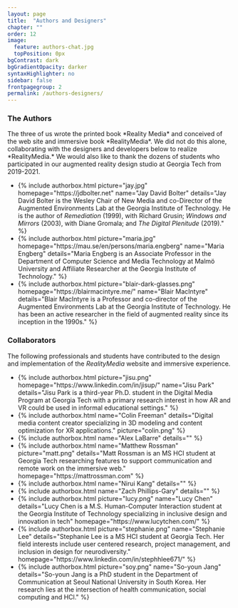 ```yaml
---
layout: page
title:  "Authors and Designers"
chapter: ""
order: 12
image:
  feature: authors-chat.jpg
  topPosition: 0px
bgContrast: dark
bgGradientOpacity: darker
syntaxHighlighter: no
sidebar: false
frontpagegroup: 2
permalink: /authors-designers/
---
```

<h3>The Authors</h3>
The three of us wrote the printed book *Reality Media* and conceived of the web site and immersive book *RealityMedia*. We did not do this alone, collaborating with the designers and developers below to realize *RealityMedia.*  We would also like to thank the dozens of students who participated in our augmented reality design studio at Georgia Tech from 2019-2021.

<div class="blockGroup">
    <ul class="blockGroup-list">
        <li class="block w33">
          {% include authorbox.html picture="jay.jpg" homepage="https://jdbolter.net" name="Jay David Bolter" details="Jay David Bolter is the Wesley Chair of New Media and co-Director of the Augmented Environments Lab at the Georgia Institute of Technology.  He is the author of <i>Remediation</i> (1999), with Richard Grusin; <i>Windows and Mirrors</i> (2003), with Diane Gromala; and <i>The Digital Plenitude</i> (2019)." %}
        </li>
        <li class="block w33">
          {% include authorbox.html picture="maria.jpg" homepage="https://mau.se/en/persons/maria.engberg" name="Maria Engberg" details="Maria Engberg is an Associate Professor in the Department of Computer Science and Media Technology at Malmö University and Affiliate Researcher at the Georgia Institute of Technology." %}
        </li>
        <li class="block w33">
          {% include authorbox.html picture="blair-dark-glasses.png" homepage="https://blairmacintyre.me/" name="Blair MacIntyre" details="Blair MacIntyre is a Professor and co-director of the Augmented Environments Lab at the Georgia Institute of Technology. He has been an active researcher in the field of augmented reality since its inception in the 1990s." %}
        </li>
    </ul>
</div>

### Collaborators

The following professionals and students have contributed to the design and implementation of the *RealityMedia* website and immersive experience.

<div class="blockGroup">
    <ul class="blockGroup-list">
        <li class="block w25">
          {% include authorbox.html picture="jisu.png" homepage="https://www.linkedin.com/in/jisup/" name="Jisu Park" details="Jisu Park is a third-year Ph.D. student in the Digital Media Program at Georgia Tech with a primary research interest in how AR and VR could be used in informal educational settings." %}
        </li>
        <li class="block w25">
          {% include authorbox.html name="Colin Freeman" details="Digital media content creator specializing in 3D modeling and content optimization for XR applications." picture="colin.png" %}
        </li>
        <li class="block w25">
          {% include authorbox.html name="Alex LaBarre" details="" %}
        </li>
        <li class="block w25">
          {% include authorbox.html name="Matthew Rossman" picture="matt.png" details="Matt Rossman is an MS HCI student at Georgia Tech researching features to support communication and remote work on the immersive web." homepage="https://mattrossman.com" %}
        </li>
        <li class="block w25">
          {% include authorbox.html name="Nirui Kang" details="" %}
        </li>
        <li class="block w25">
          {% include authorbox.html name="Zach Phillips-Gary" details="" %}
        </li>
        <li class="block w25">
          {% include authorbox.html picture="lucy.png" name="Lucy Chen" details="Lucy Chen is a M.S. Human-Computer Interaction student at the Georgia Institute of Technology specializing in inclusive design and innovation in tech" homepage="https://www.lucytchen.com/" %}
        </li>
        <li class="block w25">
          {% include authorbox.html picture="stephanie.png" name="Stephanie Lee" details="Stephanie Lee is a MS HCI student at Georgia Tech. Her field interests include user centered research, project management, and inclusion in design for neurodiversity." homepage="https://www.linkedin.com/in/stephhlee671/" %}
        </li>
        <li class="block w25">
          {% include authorbox.html picture="soy.png" name="So-youn Jang" details="So-youn Jang is a PhD student in the Department of Communication at Seoul National University in South Korea. Her research lies at the intersection of health communication, social computing and HCl." %}
        </li>
    </ul>
</div>


